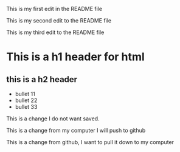 This is my first edit in the README file

This is my second edit to the README file

This is my third edit to the README file

# This is a h1 header for html

## this is a h2 header

- bullet 11
- bullet 22
- bullet 33

This is a change I do not want saved.

This is a change from my computer I will push to github

This is a change from github, I want to pull it down to my computer

